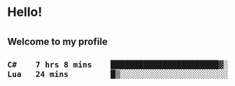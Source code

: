 
<h1>Hello!<h1>
<h2>Welcome to my profile<h2>

<!--START_SECTION:waka-->

```txt
C#    7 hrs 8 mins    ███████████████████████▓░   94.63 %
Lua   24 mins         █▒░░░░░░░░░░░░░░░░░░░░░░░   05.37 %
```

<!--END_SECTION:waka-->
